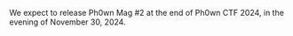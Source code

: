 We expect to release Ph0wn Mag #2 at the end of Ph0wn CTF 2024, in the evening of November 30, 2024.
